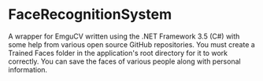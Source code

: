 # FaceRecognitionSystem
A wrapper for EmguCV written using the .NET Framework 3.5 (C#) with some help from various open source GitHub repositories.
You must create a Trained Faces folder in the application's root directory for it to work correctly.
You can save the faces of various people along with personal information.
